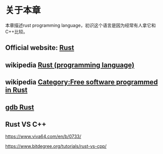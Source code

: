 # 关于本章

本章描述rust programming language，初识这个语言是因为经常有人拿它和C++比较。

## Official website: [Rust](https://www.rust-lang.org/)



## wikipedia [Rust (programming language)](https://en.wikipedia.org/wiki/Rust_(programming_language))



## wikipedia [Category:Free software programmed in Rust](https://en.wikipedia.org/wiki/Category:Free_software_programmed_in_Rust)



## [gdb Rust](https://sourceware.org/gdb/onlinedocs/gdb/Rust.html#Rust)



## Rust VS C++

https://www.viva64.com/en/b/0733/

https://www.bitdegree.org/tutorials/rust-vs-cpp/